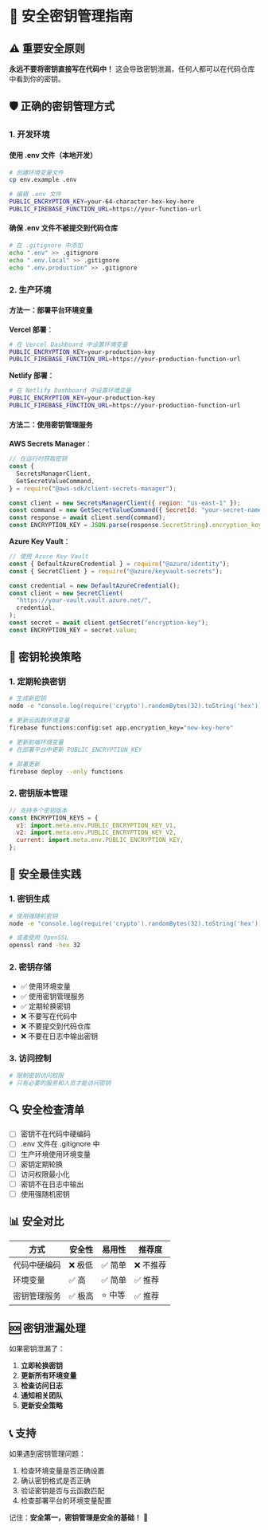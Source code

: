 # 🔐 安全密钥管理指南

## ⚠️ 重要安全原则

**永远不要将密钥直接写在代码中！** 这会导致密钥泄漏，任何人都可以在代码仓库中看到你的密钥。

## 🛡️ 正确的密钥管理方式

### 1. 开发环境

#### 使用 .env 文件（本地开发）

```bash
# 创建环境变量文件
cp env.example .env

# 编辑 .env 文件
PUBLIC_ENCRYPTION_KEY=your-64-character-hex-key-here
PUBLIC_FIREBASE_FUNCTION_URL=https://your-function-url
```

#### 确保 .env 文件不被提交到代码仓库

```bash
# 在 .gitignore 中添加
echo ".env" >> .gitignore
echo ".env.local" >> .gitignore
echo ".env.production" >> .gitignore
```

### 2. 生产环境

#### 方法一：部署平台环境变量

**Vercel 部署**：

```bash
# 在 Vercel Dashboard 中设置环境变量
PUBLIC_ENCRYPTION_KEY=your-production-key
PUBLIC_FIREBASE_FUNCTION_URL=https://your-production-function-url
```

**Netlify 部署**：

```bash
# 在 Netlify Dashboard 中设置环境变量
PUBLIC_ENCRYPTION_KEY=your-production-key
PUBLIC_FIREBASE_FUNCTION_URL=https://your-production-function-url
```

#### 方法二：使用密钥管理服务

**AWS Secrets Manager**：

```javascript
// 在运行时获取密钥
const {
  SecretsManagerClient,
  GetSecretValueCommand,
} = require("@aws-sdk/client-secrets-manager");

const client = new SecretsManagerClient({ region: "us-east-1" });
const command = new GetSecretValueCommand({ SecretId: "your-secret-name" });
const response = await client.send(command);
const ENCRYPTION_KEY = JSON.parse(response.SecretString).encryption_key;
```

**Azure Key Vault**：

```javascript
// 使用 Azure Key Vault
const { DefaultAzureCredential } = require("@azure/identity");
const { SecretClient } = require("@azure/keyvault-secrets");

const credential = new DefaultAzureCredential();
const client = new SecretClient(
  "https://your-vault.vault.azure.net/",
  credential,
);
const secret = await client.getSecret("encryption-key");
const ENCRYPTION_KEY = secret.value;
```

## 🔧 密钥轮换策略

### 1. 定期轮换密钥

```bash
# 生成新密钥
node -e "console.log(require('crypto').randomBytes(32).toString('hex'))"

# 更新云函数环境变量
firebase functions:config:set app.encryption_key="new-key-here"

# 更新前端环境变量
# 在部署平台中更新 PUBLIC_ENCRYPTION_KEY

# 部署更新
firebase deploy --only functions
```

### 2. 密钥版本管理

```javascript
// 支持多个密钥版本
const ENCRYPTION_KEYS = {
  v1: import.meta.env.PUBLIC_ENCRYPTION_KEY_V1,
  v2: import.meta.env.PUBLIC_ENCRYPTION_KEY_V2,
  current: import.meta.env.PUBLIC_ENCRYPTION_KEY,
};
```

## 🚨 安全最佳实践

### 1. 密钥生成

```bash
# 使用强随机密钥
node -e "console.log(require('crypto').randomBytes(32).toString('hex'))"

# 或者使用 OpenSSL
openssl rand -hex 32
```

### 2. 密钥存储

- ✅ 使用环境变量
- ✅ 使用密钥管理服务
- ✅ 定期轮换密钥
- ❌ 不要写在代码中
- ❌ 不要提交到代码仓库
- ❌ 不要在日志中输出密钥

### 3. 访问控制

```bash
# 限制密钥访问权限
# 只有必要的服务和人员才能访问密钥
```

## 🔍 安全检查清单

- [ ] 密钥不在代码中硬编码
- [ ] .env 文件在 .gitignore 中
- [ ] 生产环境使用环境变量
- [ ] 密钥定期轮换
- [ ] 访问权限最小化
- [ ] 密钥不在日志中输出
- [ ] 使用强随机密钥

## 📊 安全对比

| 方式         | 安全性  | 易用性  | 推荐度    |
| ------------ | ------- | ------- | --------- |
| 代码中硬编码 | ❌ 极低 | ✅ 简单 | ❌ 不推荐 |
| 环境变量     | ✅ 高   | ✅ 简单 | ✅ 推荐   |
| 密钥管理服务 | ✅ 极高 | ⭐ 中等 | ✅ 推荐   |

## 🆘 密钥泄漏处理

如果密钥泄漏了：

1. **立即轮换密钥**
2. **更新所有环境变量**
3. **检查访问日志**
4. **通知相关团队**
5. **更新安全策略**

## 📞 支持

如果遇到密钥管理问题：

1. 检查环境变量是否正确设置
2. 确认密钥格式是否正确
3. 验证密钥是否与云函数匹配
4. 检查部署平台的环境变量配置

记住：**安全第一，密钥管理是安全的基础！** 🔐
